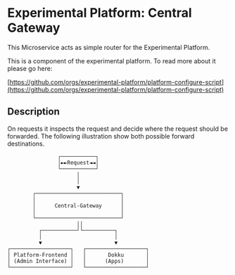 # Experimental Platform: Central Gateway

This Microservice acts as simple router for the Experimental Platform.


This is a component of the experimental platform. To read more about it please go here:

[https://github.com/orgs/experimental-platform/platform-configure-script](https://github.com/orgs/experimental-platform/platform-configure-script)

## Description

On requests it inspects the request and decide where the request should be forwarded.
The following illustration show both possible forward destinations.

```
                ┌───────────┐
                │►►Request◄◄│
                └───────────┘
                      │
                      │
                      ▼
        ┌───────────────────────────┐
        │                           │
        │      Central-Gateway      │
        │                           │
        └───────────────────────────┘
                      ││
          ┌───────────┘└──────────┐
          │                       │
          ▼                       ▼
┌───────────────────┐   ┌───────────────────┐
│ Platform-Frontend │   │       Dokku       │
│ (Admin Interface) │   │      (Apps)       │
└───────────────────┘   └───────────────────┘
```
